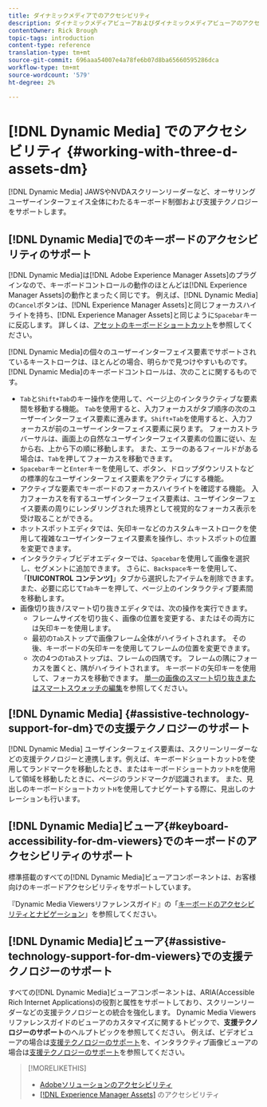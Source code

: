 ```yaml
---
title: ダイナミックメディアでのアクセシビリティ
description: ダイナミックメディアビューアおよびダイナミックメディアビューアのアクセシビリティについて説明します。
contentOwner: Rick Brough
topic-tags: introduction
content-type: reference
translation-type: tm+mt
source-git-commit: 696aaa54007e4a78fe6b07d8ba65660595286dca
workflow-type: tm+mt
source-wordcount: '579'
ht-degree: 2%

---
```



# [!DNL Dynamic Media] でのアクセシビリティ {#working-with-three-d-assets-dm}

[!DNL Dynamic Media] JAWSやNVDAスクリーンリーダーなど、オーサリングユーザーインターフェイス全体にわたるキーボード制御および支援テクノロジーをサポートします。

## [!DNL Dynamic Media]でのキーボードのアクセシビリティのサポート

[!DNL Dynamic Media]は[!DNL Adobe Experience Manager Assets]のプラグインなので、キーボードコントロールの動作のほとんどは[!DNL Experience Manager Assets]の動作とまったく同じです。 例えば、[!DNL Dynamic Media]の`Cancel`ボタンは、[!DNL Experience Manager Assets]と同じフォーカスハイライトを持ち、[!DNL Experience Manager Assets]と同じように`Spacebar`キーに反応します。 詳しくは、[アセットのキーボードショートカット](/help/assets/accessibility.md#keyboard-shortcuts)を参照してください。

[!DNL Dynamic Media]の個々のユーザーインターフェイス要素でサポートされているキーストロークは、ほとんどの場合、明らかで見つけやすいものです。 [!DNL Dynamic Media]のキーボードコントロールは、次のことに関するものです。

* `Tab`と`Shift+Tab`のキー操作を使用して、ページ上のインタラクティブな要素間を移動する機能。
`Tab`を使用すると、入力フォーカスがタブ順序の次のユーザーインターフェイス要素に進みます。`Shift+Tab`を使用すると、入力フォーカスが前のユーザーインターフェイス要素に戻ります。
フォーカストラバーサルは、画面上の自然なユーザインターフェイス要素の位置に従い、左から右、上から下の順に移動します。 また、エラーのあるフィールドがある場合は、`Tab`を押してフォーカスを移動できます。
* `Spacebar`キーと`Enter`キーを使用して、ボタン、ドロップダウンリストなどの標準的なユーザインターフェイス要素をアクティブにする機能。
* アクティブな要素でキーボードのフォーカスハイライトを確認する機能。 入力フォーカスを有するユーザインターフェイス要素は、ユーザインターフェイス要素の周りにレンダリングされた境界として視覚的なフォーカス表示を受け取ることができる。
* ホットスポットエディタでは、矢印キーなどのカスタムキーストロークを使用して複雑なユーザインターフェイス要素を操作し、ホットスポットの位置を変更できます。
* インタラクティブビデオエディターでは、`Spacebar`を使用して画像を選択し、セグメントに追加できます。 さらに、`Backspace`キーを使用して、「**[!UICONTROL コンテンツ]**」タブから選択したアイテムを削除できます。 また、必要に応じて`Tab`キーを押して、ページ上のインタラクティブ要素間を移動します。
* 画像切り抜き/スマート切り抜きエディタでは、次の操作を実行できます。
   * フレームサイズを切り抜く、画像の位置を変更する、またはその両方には矢印キーを使用します。
   * 最初の`Tab`ストップで画像フレーム全体がハイライトされます。 その後、キーボードの矢印キーを使用してフレームの位置を変更できます。
   * 次の4つの`Tab`ストップは、フレームの四隅です。 フレームの隅にフォーカスを置くと、隅がハイライトされます。 キーボードの矢印キーを使用して、フォーカスを移動できます。
[単一の画像のスマート切り抜きまたはスマートスウォッチの編集](/help/assets/image-profiles.md#editing-the-smart-crop-or-smart-swatch-of-a-single-image)を参照してください。

<!-- Keyboarding is the same because Dynamic Media is using the same UI library (Coral 3 (AEM 6.5) or Coral Spectrum (in Skyline)) as entire AEM Assets.  -->

<!-- In the Hotspot editor, Dynamic Media lets you use arrow keys to control the position of a hot spot. See [Carousel Banners](/help/assets/dynamic-media/carousel-banners.md##adding-hotspots-or-image-maps-to-an-image-banner) or [Interactive Images](/help/assets/dynamic-media/interactive-images.md#adding-hotspots-to-an-image-banner)  -->

<!-- I think we should definitely mention this in the DM-specific area of documentation for keyboard support. -->

<!-- I would not get into much of details of specific keyboard support logic of these editors. One of the reasons - chances are that accessibility support will receive Phase2-like attention, with more holistic approach. -->

## [!DNL Dynamic Media] {#assistive-technology-support-for-dm}での支援テクノロジーのサポート

[!DNL Dynamic Media] ユーザインターフェイス要素は、スクリーンリーダーなどの支援テクノロジーと連携します。例えば、キーボードショートカット`D`を使用してランドマークを移動したとき、またはキーボードショートカット`R`を使用して領域を移動したときに、ページのランドマークが認識されます。 また、見出しのキーボードショートカット`H`を使用してナビゲートする際に、見出しのナレーションも行います。

## [!DNL Dynamic Media]ビューア{#keyboard-accessibility-for-dm-viewers}でのキーボードのアクセシビリティのサポート

標準搭載のすべての[!DNL Dynamic Media]ビューアコンポーネントは、お客様向けのキーボードアクセシビリティをサポートしています。

『Dynamic Media Viewersリファレンスガイド』の「[キーボードのアクセシビリティとナビゲーション](https://docs.adobe.com/content/help/ja-JP/dynamic-media-developer-resources/library/c-keyboard-accessibility.html)」を参照してください。

## [!DNL Dynamic Media]ビューア{#assistive-technology-support-for-dm-viewers}での支援テクノロジーのサポート

すべての[!DNL Dynamic Media]ビューアコンポーネントは、ARIA(Accessible Rich Internet Applications)の役割と属性をサポートしており、スクリーンリーダーなどの支援テクノロジーとの統合を強化します。
Dynamic Media Viewersリファレンスガイドのビューアのカスタマイズに関するトピックで、**支援テクノロジーのサポート**&#x200B;のヘルプトピックを参照してください。 例えば、ビデオビューアの場合は[支援テクノロジーのサポート](https://experienceleague.adobe.com/docs/dynamic-media-developer-resources/library/viewers-aem-assets-dmc/video/r-html5-video-viewer-20-assistive.html)を、インタラクティブ画像ビューアの場合は[支援テクノロジーのサポート](https://experienceleague.adobe.com/docs/dynamic-media-developer-resources/library/viewers-for-aem-assets-only/interactive-images/c-html5-aem-interactive-image-assistive.html#viewers-for-aem-assets-only)を参照してください。

>[!MORELIKETHIS]
>
>* [Adobeソリューションのアクセシビリティ](https://www.adobe.com/accessibility.html)
>* [ [!DNL Experience Manager Assets]](/help/assets/accessibility.md) のアクセシビリティ

